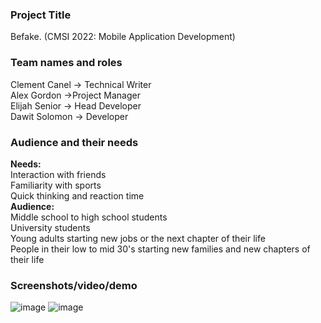 ### Project Title
Befake. (CMSI 2022: Mobile Application Development)
### Team names and roles
Clement Canel → Technical Writer   
Alex Gordon →Project Manager   
Elijah Senior → Head Developer  
Dawit Solomon → Developer
### Audience and their needs
**Needs:**  
Interaction with friends    
Familiarity with sports  
Quick thinking and reaction time  
**Audience:**  
Middle school to high school students  
University students  
Young adults starting new jobs or the next chapter of their life  
People in their low to mid 30's starting new families and new chapters of their life
### Screenshots/video/demo
![image](https://github.com/lmu-cmsi2022-spring2023/befake-redux/assets/112435653/0b5e4256-347c-451b-b57f-c92f30b0855a)
![image](https://github.com/lmu-cmsi2022-spring2023/befake-redux/assets/112435653/58972527-3232-4853-89d9-03abcec10762)





